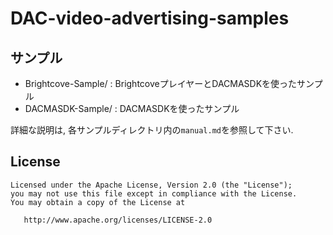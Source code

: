 # DAC-video-advertising-samples

## サンプル

- Brightcove-Sample/ : BrightcoveプレイヤーとDACMASDKを使ったサンプル
- DACMASDK-Sample/   : DACMASDKを使ったサンプル

詳細な説明は, 各サンプルディレクトリ内の`manual.md`を参照して下さい.


## License

    Licensed under the Apache License, Version 2.0 (the "License");
    you may not use this file except in compliance with the License.
    You may obtain a copy of the License at

       http://www.apache.org/licenses/LICENSE-2.0
